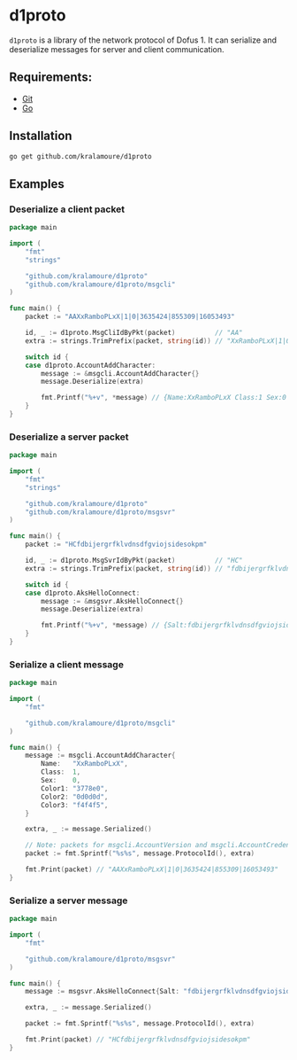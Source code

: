 # d1proto

`d1proto` is a library of the network protocol of Dofus 1. It can serialize and deserialize messages for server and
client communication.

## Requirements:

- [Git](https://git-scm.com/)
- [Go](https://golang.org/)

## Installation

```sh
go get github.com/kralamoure/d1proto
```

## Examples

### Deserialize a client packet

```go
package main

import (
	"fmt"
	"strings"

	"github.com/kralamoure/d1proto"
	"github.com/kralamoure/d1proto/msgcli"
)

func main() {
	packet := "AAXxRamboPLxX|1|0|3635424|855309|16053493"

	id, _ := d1proto.MsgCliIdByPkt(packet)          // "AA"
	extra := strings.TrimPrefix(packet, string(id)) // "XxRamboPLxX|1|0|3635424|855309|16053493"

	switch id {
	case d1proto.AccountAddCharacter:
		message := &msgcli.AccountAddCharacter{}
		message.Deserialize(extra)

		fmt.Printf("%+v", *message) // {Name:XxRamboPLxX Class:1 Sex:0 Color1:3778e0 Color2:0d0d0d Color3:f4f4f5}
	}
}
```

### Deserialize a server packet

```go
package main

import (
	"fmt"
	"strings"

	"github.com/kralamoure/d1proto"
	"github.com/kralamoure/d1proto/msgsvr"
)

func main() {
	packet := "HCfdbijergrfklvdnsdfgviojsidesokpm"

	id, _ := d1proto.MsgSvrIdByPkt(packet)          // "HC"
	extra := strings.TrimPrefix(packet, string(id)) // "fdbijergrfklvdnsdfgviojsidesokpm"

	switch id {
	case d1proto.AksHelloConnect:
		message := &msgsvr.AksHelloConnect{}
		message.Deserialize(extra)

		fmt.Printf("%+v", *message) // {Salt:fdbijergrfklvdnsdfgviojsidesokpm}
	}
}
```

### Serialize a client message

```go
package main

import (
	"fmt"

	"github.com/kralamoure/d1proto/msgcli"
)

func main() {
	message := msgcli.AccountAddCharacter{
		Name:   "XxRamboPLxX",
		Class:  1,
		Sex:    0,
		Color1: "3778e0",
		Color2: "0d0d0d",
		Color3: "f4f4f5",
	}

	extra, _ := message.Serialized()

	// Note: packets for msgcli.AccountVersion and msgcli.AccountCredential should not include their protocol ID 
	packet := fmt.Sprintf("%s%s", message.ProtocolId(), extra)

	fmt.Print(packet) // "AAXxRamboPLxX|1|0|3635424|855309|16053493"
}
```

### Serialize a server message

```go
package main

import (
	"fmt"

	"github.com/kralamoure/d1proto/msgsvr"
)

func main() {
	message := msgsvr.AksHelloConnect{Salt: "fdbijergrfklvdnsdfgviojsidesokpm"}

	extra, _ := message.Serialized()

	packet := fmt.Sprintf("%s%s", message.ProtocolId(), extra)

	fmt.Print(packet) // "HCfdbijergrfklvdnsdfgviojsidesokpm"
}
```
